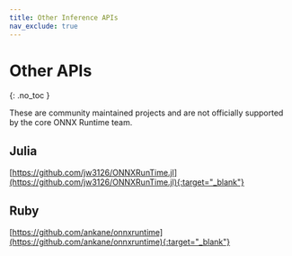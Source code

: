 ```yaml
---
title: Other Inference APIs
nav_exclude: true
---
```


# Other APIs
{: .no_toc }

These are community maintained projects and are not officially supported by the core ONNX Runtime team.

## Julia

[https://github.com/jw3126/ONNXRunTime.jl](https://github.com/jw3126/ONNXRunTime.jl){:target="_blank"}

## Ruby

[https://github.com/ankane/onnxruntime](https://github.com/ankane/onnxruntime){:target="_blank"}

